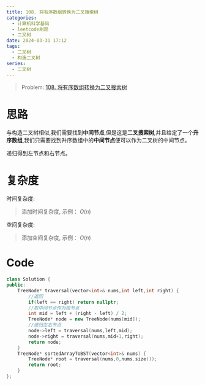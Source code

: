```yaml
---
title: 108. 将有序数组转换为二叉搜索树
categories:
  - 计算机科学基础
  - leetcode刷题
  - 二叉树
date: 2024-03-31 17:12
tags:
  - 二叉树
  - 构造二叉树
series:
  - 二叉树
---
```


> Problem: [108. 将有序数组转换为二叉搜索树](https://leetcode.cn/problems/convert-sorted-array-to-binary-search-tree/description/)


# 思路

与构造二叉树相似,我们需要找到**中间节点**,但是这是**二叉搜索树**,并且给定了一个**升序数组**,我们只需要找到升序数组中的**中间节点**便可以作为二叉树的中间节点。

递归得到左节点和右节点。

# 复杂度

时间复杂度:
> 添加时间复杂度, 示例： $O(n)$

空间复杂度:
> 添加空间复杂度, 示例： $O(n)$



# Code
```C++ []
class Solution {
public:
    TreeNode* traversal(vector<int>& nums,int left,int right) {
        //返回
        if(left == right) return nullptr;
        //取中间节点作为根节点  
        int mid = left + (right - left) / 2;
        TreeNode* node = new TreeNode(nums[mid]);
        //递归左右节点
        node->left = traversal(nums,left,mid);
        node->right = traversal(nums,mid+1,right);
        return node;
    }
    TreeNode* sortedArrayToBST(vector<int>& nums) {
        TreeNode* root = traversal(nums,0,nums.size());
        return root;
    }
};
```
  
